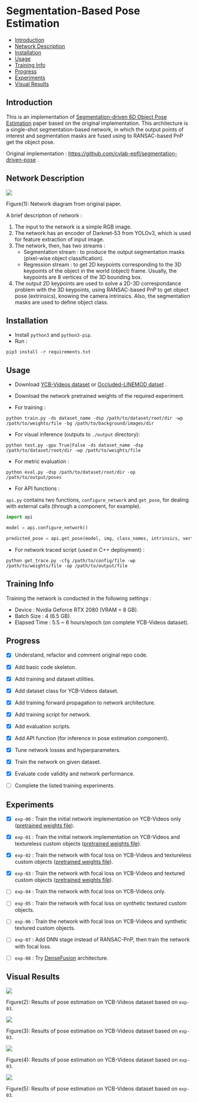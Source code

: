 # Segmentation-Based Pose Estimation

-   [Introduction](##Introduction)
-   [Network Description](##Network-Description)
-   [Installation](##Installation)
-   [Usage](##Usage)
-   [Training Info](##Training-Info)
-   [Progress](##Progress)
-   [Experiments](##Experiments)
-   [Visual Results](##Visual-Results)

## Introduction

This is an implementation of [Segmentation-driven 6D Object Pose Estimation](https://arxiv.org/abs/1812.02541) paper based on the original implementation. This architecture is a single-shot segmentation-based network, in which the output points of interest and segmentation masks are fused using to RANSAC-based PnP  get the object pose.

Original implementation : https://github.com/cvlab-epfl/segmentation-driven-pose .

## Network Description

![](./assets/network.jpg)

Figure(1): Network diagram from original paper.

A brief description of network :

1)  The input to the network is a simple RGB image.
2)  The network has an encoder of Darknet-53 from YOLOv3, which is used for feature extraction of input image.
3)  The network, then, has two streams :
    -   Segmentation stream : to produce the output segmentation masks (pixel-wise object classification).
    -   Regression stream : to get 2D keypoints corresponding to the 3D keypoints of the object in the world (object) frame. Usually, the keypoints are 8 vertices of the 3D bounding box.
4)  The output 2D keypoints are used to solve a 2D-3D correspondance problem with the 3D keypoints, using RANSAC-based PnP to get object pose (extrinsics), knowing the camera intrinsics. Also, the segmentation masks are used to define object class.

## Installation

-   Install `python3` and `python3-pip`.
-   Run :
```
pip3 install -r requirements.txt
```

## Usage

-   Download [YCB-Videos dataset](https://rse-lab.cs.washington.edu/projects/posecnn/) or [Occluded-LINEMOD datset](https://hci.iwr.uni-heidelberg.de/vislearn/iccv2015-occlusion-challenge/) .

-   Download the network pretrained weights of the required experiment. 

-   For training :

```
python train.py -ds dataset_name -dsp /path/to/dataset/root/dir -wp /path/to/weights/file -bg /path/to/background/images/dir
```

-   For visual inference (outputs to `./output` directory):

```
python test.py -gpu True|False -ds dataset_name -dsp /path/to/dataset/root/dir -wp /path/to/weights/file
```

-   For metric evaluation :

```
python eval.py -dsp /path/to/dataset/root/dir -op /path/to/output/poses
```

-   For API functions :

`api.py` contains two functions, `configure_network` and `get_pose`, for dealing with external calls (through a component, for example). 

```python
import api

model = api.configure_network()

predicted_pose = api.get_pose(model, img, class_names, intrinsics, vertices)
```

-   For network traced script (used in C++ deployment) :

```
python get_trace.py -cfg /path/to/config/file -wp /path/to/weights/file -op /path/to/output/file
```

## Training Info

Training the network is conducted in the following settings :

-   Device : Nvidia Geforce RTX 2080 (VRAM = 8 GB).
-   Batch Size : 4 (6.5 GB).
-   Elapsed Time : 5.5 ~ 6 hours/epoch (on complete YCB-Videos dataset).

## Progress

-   [x] Understand, refactor and comment original repo code.

-   [x] Add basic code skeleton.

-   [x] Add training and dataset utilities.

-   [x] Add dataset class for YCB-Videos dataset.

-   [x] Add training forward propagation to network architecture.

-   [x] Add training script for network.

-   [x] Add evaluation scripts.

-   [x] Add API function (for inference in pose estimation component).

-   [x] Tune network losses and hyperparameters.

-   [x] Train the network on given dataset.

-   [x] Evaluate code validity and network performance.

-   [ ] Complete the listed training experiments.

## Experiments

-   [x] `exp-00` : Train the initial network implementation on YCB-Videos only ([pretrained weights file](https://drive.google.com/file/d/1N-qI5dqFVSNryZ0WwKlLn7npDkyVs_eh/view?usp=sharing)).

-   [x] `exp-01` : Train the initial network implementation on YCB-Videos and textureless custom objects ([pretrained weights file](https://drive.google.com/file/d/1nU1NfQCtcLLxUaKt1xKs98nFMAtKAsyf/view?usp=sharing)).

-   [x] `exp-02` : Train the network with focal loss on YCB-Videos and textureless custom objects ([pretrained weights file](https://drive.google.com/file/d/1GhN81L2lkgpmOqig9--cBX_7fFQM6NED/view?usp=sharing)).

-   [x] `exp-03` : Train the network with focal loss on YCB-Videos and textured custom objects ([pretrained weights file](https://drive.google.com/file/d/1N1WHYQdYQLK_GWWhlm_pbk0noyuWnpZv/view?usp=sharing)).

-   [ ] `exp-04` : Train the network with focal loss on YCB-Videos only.

-   [ ] `exp-05` : Train the network with focal loss on synthetic textured custom objects.

-   [ ] `exp-06` : Train the network with focal loss on YCB-Videos and synthetic textured custom objects.

-   [ ] `exp-07` : Add DNN stage instead of RANSAC-PnP, then train the network with focal loss.

-   [ ] `exp-08` : Try [DenseFusion](https://arxiv.org/abs/1901.04780) architecture.

## Visual Results

![](./assets/out1.jpg)

Figure(2): Results of pose estimation on YCB-Videos dataset based on `exp-03`.

![](./assets/out2.jpg)

Figure(3): Results of pose estimation on YCB-Videos dataset based on `exp-03`.

![](./assets/out3.jpg)

Figure(4): Results of pose estimation on YCB-Videos dataset based on `exp-03`.

![](./assets/out4.jpg)

Figure(5): Results of pose estimation on YCB-Videos dataset based on `exp-03`.
